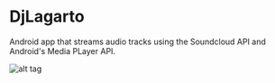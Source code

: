 # DjLagarto

Android app that streams audio tracks using the Soundcloud API and Android's Media PLayer API.

![alt tag](http://imgur.com/Y7njebw.png)
